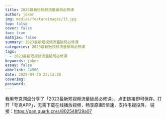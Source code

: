 ```yaml
---
title: 2023最新短视频流量破局必修课
author: joker
img: medias/featureimages/13.jpg
top: false
cover: false
toc: true
mathjax: false
summary: 2023最新短视频流量破局必修课
categories: 2023最新短视频流量破局必修课
tags:
  - 2023最新短视频流量破局必修课
keywords: joker
essay: false
abbrlink: 24506
date: 2025-04-20 23:13:30
coverImg:
password:
---
```


我用夸克网盘分享了「2023最新短视频流量破局必修课」，点击链接即可保存。打开「夸克APP」，无需下载在线播放视频，畅享原画5倍速，支持电视投屏。
链接：https://pan.quark.cn/s/802548f29a07
